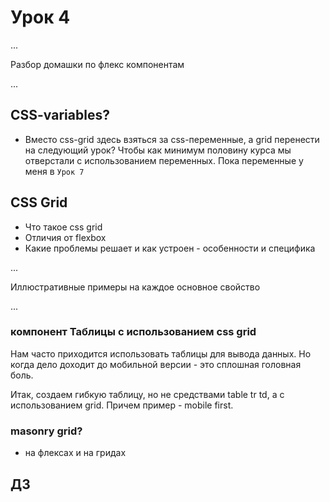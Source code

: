 # Урок 4

...

Разбор домашки по флекс компонентам

...

## CSS-variables?

- Вместо css-grid здесь взяться за css-переменные, а grid перенести на следующий урок? Чтобы как минимум половину курса мы отверстали с использованием переменных. Пока переменные у меня в `Урок 7`

## CSS Grid

- Что такое css grid
- Отличия от flexbox
- Какие проблемы решает и как устроен - особенности и специфика

...

Иллюстративные примеры на каждое основное свойство

...

### компонент Таблицы с использованием css grid

Нам часто приходится использовать таблицы для вывода данных. Но когда дело доходит до мобильной версии - это сплошная головная боль.

Итак, создаем гибкую таблицу, но не средствами table tr td, а с использованием grid. Причем пример - mobile first.

### masonry grid?

- на флексах и на гридах

## ДЗ
